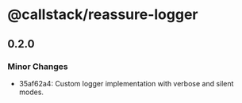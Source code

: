 # @callstack/reassure-logger

## 0.2.0

### Minor Changes

- 35af62a4: Custom logger implementation with verbose and silent modes.
